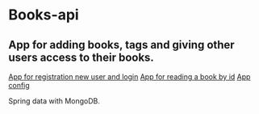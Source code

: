 # Books-api
## App for adding books, tags and giving other users access to their books.

[App for registration new user and login](https://github.com/dyatkokg/book-reader-users-api)
[App for reading a book by id](https://github.com/dyatkokg/book-reader-reader-api)
[App  config](https://github.com/dyatkokg/book-config)

Spring data with MongoDB.
